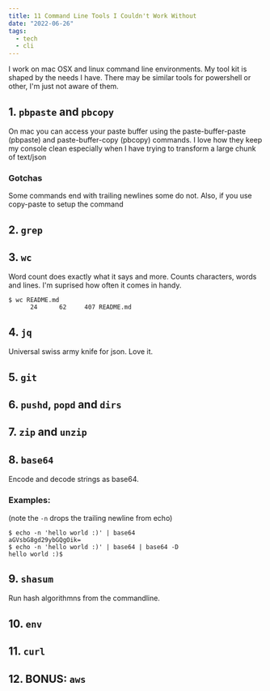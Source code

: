 ```yaml
---
title: 11 Command Line Tools I Couldn't Work Without
date: "2022-06-26"
tags:
  - tech
  - cli
---
```


I work on mac OSX and linux command line environments. My tool kit is shaped by the needs I have. There may be similar tools for powershell or other, I'm just not aware of them.

## 1. `pbpaste` and `pbcopy`

On mac you can access your paste buffer using the paste-buffer-paste (pbpaste) and paste-buffer-copy (pbcopy) commands. I love how they keep my console clean especially when I have trying to transform a large chunk of text/json

### Gotchas

Some commands end with trailing newlines some do not. Also, if you use copy-paste to setup the command

## 2. `grep`


## 3. `wc`

Word count does exactly what it says and more. Counts characters, words and lines. I'm suprised how often it comes in handy.

```
$ wc README.md
      24      62     407 README.md
```

## 4. `jq`

Universal swiss army knife for json. Love it.

## 5. `git`

## 6. `pushd`, `popd` and `dirs`

## 7. `zip` and `unzip`

## 8. `base64`

Encode and decode strings as base64.

### Examples:

(note the `-n` drops the trailing newline from echo)

```
$ echo -n 'hello world :)' | base64
aGVsbG8gd29ybGQgOik=
$ echo -n 'hello world :)' | base64 | base64 -D
hello world :)$
```

## 9. `shasum`

Run hash algorithmns from the commandline.

## 10. `env`

## 11. `curl`

## 12. BONUS: `aws`
